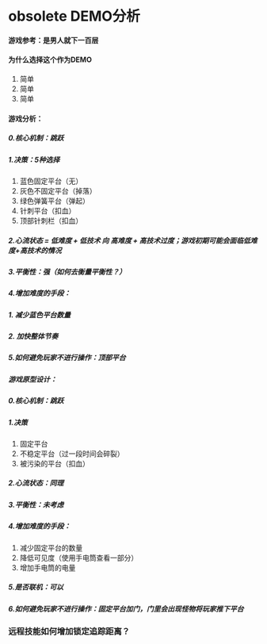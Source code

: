 # obsolete DEMO分析

#### 游戏参考：是男人就下一百层
#### 为什么选择这个作为DEMO
1. 简单
2. 简单
3. 简单


#### 游戏分析：
##### 0.核心机制：跳跃
##### 1.决策：5种选择
1. 蓝色固定平台（无）
2. 灰色不固定平台（掉落）
3. 绿色弹簧平台（弹起）
4. 针刺平台（扣血）
5. 顶部针刺栏（扣血）

##### 2.心流状态 = 低难度 + 低技术 向 高难度 + 高技术过度；游戏初期可能会面临低难度+高技术的情况
##### 3.平衡性：强（如何去衡量平衡性？）
##### 4.增加难度的手段：
##### 1. 减少蓝色平台数量
##### 2. 加快整体节奏
##### 5.如何避免玩家不进行操作：顶部平台


##### 游戏原型设计：
##### 0.核心机制：跳跃
##### 1.决策
1. 固定平台
2. 不稳定平台（过一段时间会碎裂）
3. 被污染的平台（扣血）
##### 2.心流状态：同理
##### 3.平衡性：未考虑
##### 4.增加难度的手段：
1. 减少固定平台的数量
2. 降低可见度（使用手电筒查看一部分）
3. 增加手电筒的电量
##### 5.是否联机：可以
##### 6.如何避免玩家不进行操作：固定平台加门，门里会出现怪物将玩家推下平台

### 远程技能如何增加锁定追踪距离？

